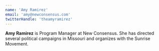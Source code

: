 ```yaml
---
name: 'Amy Ramirez'
email: 'amy@newconsensus.com'
twitterHandle: 'theamyramirez'
---
```

**Amy Ramirez** is Program Manager at New Consensus. She has directed several political campaigns in Missouri and organizes with the Sunrise Movement.